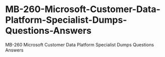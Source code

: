 # MB-260-Microsoft-Customer-Data-Platform-Specialist-Dumps-Questions-Answers
MB-260 Microsoft Customer Data Platform Specialist Dumps Questions Answers
